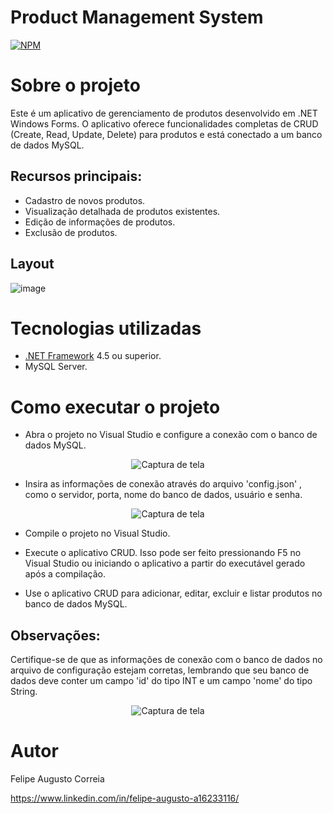 # Product Management System
[![NPM](https://img.shields.io/npm/l/react)](https://github.com/devsuperior/sds1-wmazoni/blob/master/LICENSE) 

# Sobre o projeto

Este é um aplicativo de gerenciamento de produtos desenvolvido em .NET Windows Forms. O aplicativo oferece funcionalidades completas de CRUD (Create, Read, Update, Delete) para produtos e está conectado a um banco de dados MySQL.

## Recursos principais:
- Cadastro de novos produtos.
- Visualização detalhada de produtos existentes.
- Edição de informações de produtos.
- Exclusão de produtos.

## Layout
![image](https://github.com/Augusto-Felipe/ProductManagementSystem/assets/107811979/16088a56-f0b5-4244-a884-04186c042c94)

# Tecnologias utilizadas
- [.NET Framework](https://dotnet.microsoft.com/download/dotnet-framework) 4.5 ou superior.
- MySQL Server.

# Como executar o projeto
- Abra o projeto no Visual Studio e configure a conexão com o banco de dados MySQL.
  
<p align="center">
  <img src="https://github.com/Augusto-Felipe/ProductManagementSystem/assets/107811979/bbcea9e3-d6a9-4318-9d33-8d76556949ef" alt="Captura de tela">
</p>

- Insira as informações de conexão através do arquivo 'config.json' , como o servidor, porta, nome do banco de dados, usuário e senha.
  
<p align="center">
  <img src="https://github.com/Augusto-Felipe/ProductManagementSystem/assets/107811979/394ae32c-0ee1-41eb-a443-2312e23239b8" alt="Captura de tela">
</p>
  
- Compile o projeto no Visual Studio.

- Execute o aplicativo CRUD. Isso pode ser feito pressionando F5 no Visual Studio ou iniciando o aplicativo a partir do executável gerado após a compilação.

- Use o aplicativo CRUD para adicionar, editar, excluir e listar produtos no banco de dados MySQL.

## Observações:

Certifique-se de que as informações de conexão com o banco de dados no arquivo de configuração estejam corretas, lembrando que seu banco de dados deve conter um campo 'id' do tipo INT e um campo 'nome' do tipo String.

<p align="center">
  <img src="https://github.com/Augusto-Felipe/ProductManagementSystem/assets/107811979/5bbb21d8-c0e0-4d9c-8959-2e2e555a809d" alt="Captura de tela">
</p>

# Autor

Felipe Augusto Correia

https://www.linkedin.com/in/felipe-augusto-a16233116/


